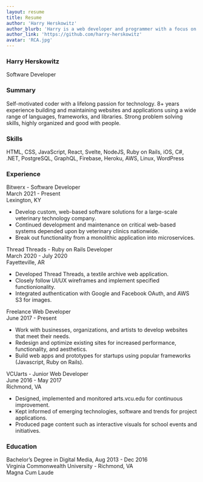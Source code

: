 ```yaml
---
layout: resume
title: Resume
author: 'Harry Herskowitz'
author_blurb: 'Harry is a web developer and programmer with a focus on using technology to empower local artists and communities'
author_link: 'https://github.com/harry-herskowitz'
avatar: 'RCA.jpg'
---
```


### Harry Herskowitz

Software Developer

### Summary

Self-motivated coder with a lifelong passion for technology. 8+ years experience building and maintaining websites and applications using a wide range of languages, frameworks, and libraries. Strong problem solving skills, highly organized and good with people.

### Skills

HTML, CSS, JavaScript, React, Svelte, NodeJS, Ruby on Rails, iOS, C#, .NET, PostgreSQL, GraphQL, Firebase, Heroku, AWS, Linux, WordPress

### Experience

Bitwerx - Software Developer\
March 2021 - Present\
Lexington, KY

- Develop custom, web-based software solutions for a large-scale veterinary technology company.
- Continued development and maintenance on critical web-based systems depended upon by veterinary clinics nationwide.
- Break out functionality from a monolithic application into microservices.

Thread Threads - Ruby on Rails Developer\
March 2020 - July 2020\
Fayetteville, AR

- Developed Thread Threads, a textile archive web application.
- Closely follow UI/UX wireframes and implement specified functionionality.
- Integrated authentication with Google and Facebook OAuth, and AWS S3 for images.

Freelance Web Developer\
June 2017 - Present

- Work with businesses, organizations, and artists to develop websites that meet their needs.
- Redesign and optimize existing sites for increased performance, functionality, and aesthetics.
- Build web apps and prototypes for startups using popular frameworks (Javascript, Ruby on Rails).

VCUarts - Junior Web Developer\
June 2016 - May 2017\
Richmond, VA

- Designed, implemented and monitored arts.vcu.edu for continuous improvement.
- Kept informed of emerging technologies, software and trends for project applications.
- Produced page content such as interactive visuals for school events and initiatives.

### Education

Bachelor’s Degree in Digital Media, Aug 2013 - Dec 2016\
Virginia Commonwealth University - Richmond, VA\
Magna Cum Laude
